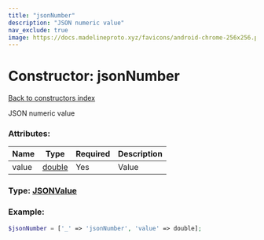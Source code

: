```yaml
---
title: "jsonNumber"
description: "JSON numeric value"
nav_exclude: true
image: https://docs.madelineproto.xyz/favicons/android-chrome-256x256.png
---
```

# Constructor: jsonNumber  
[Back to constructors index](index.md)



JSON numeric value

### Attributes:

| Name     |    Type       | Required | Description |
|----------|---------------|----------|-------------|
|value|[double](../types/double.md) | Yes|Value|



### Type: [JSONValue](../types/JSONValue.md)


### Example:

```php
$jsonNumber = ['_' => 'jsonNumber', 'value' => double];
```  
